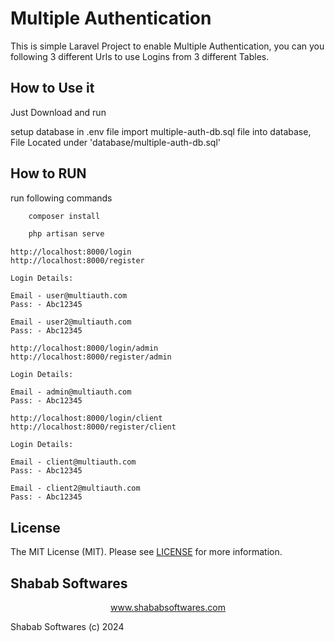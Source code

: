 # Multiple Authentication

This is simple Laravel Project to enable Multiple Authentication, you can you following 3 different Urls to use Logins from 3 different Tables.

## How to Use it

Just Download and run 

setup database in .env file
import multiple-auth-db.sql file into database, File Located under 'database/multiple-auth-db.sql'
    
## How to RUN
    
run following commands

```bash
    composer install
```
```bash
    php artisan serve
```

    http://localhost:8000/login
    http://localhost:8000/register

    Login Details:

    Email - user@multiauth.com
    Pass: - Abc12345

    Email - user2@multiauth.com
    Pass: - Abc12345

    http://localhost:8000/login/admin
    http://localhost:8000/register/admin

    Login Details:

    Email - admin@multiauth.com
    Pass: - Abc12345

    http://localhost:8000/login/client
    http://localhost:8000/register/client

    Login Details:

    Email - client@multiauth.com
    Pass: - Abc12345

    Email - client2@multiauth.com
    Pass: - Abc12345

## License

The MIT License (MIT). Please see [LICENSE](LICENSE.md) for more information.

## Shabab Softwares

<p align="center"><a href="https://www.shababsoftwares.com" target="_blank">www.shababsoftwares.com</a></p>

Shabab Softwares (c) 2024